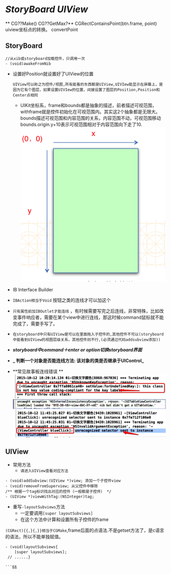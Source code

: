 # _**StoryBoard UIView**_

** CG??Make() CG??GetMax?** CGRectContainsPoint(btn.frame, point)
uiview坐标点的转换。
 convertPoint

## StoryBoard
```
//从xib或storyboard加载控件，只调用一次
- (void)awakeFromNib
```
- 设置好Position就设置好了UIView的位置

  `UIView可以称之为控件/视图,所有能看的东西都是UIView,UIVIew能显示在屏幕上，是因为它有个图层，如果设置UIVIew的位置，间接设置了图层的Position,Position和Center点相同`
  - UIKit坐标系，frame和bounds都是抽象的描述，前者描述可视范围，withframe就是控件初始化在可视范围内。其实这2个抽象都是无限大。bounds描述可视范围和内容范围的关系，内容范围不动，可视范围移动bounds.origin.y+10表示可视范围相对于内容范围向下走了10.
     ![](assets/UIKit坐标系.png)
    
- IB Interface Builder

 - `IBAction相当于Void` 按钮之类的连线才可以加这个

 - `只有属性前加IBOutlet才能连线` ，有时候需要写完之后连线，非常特殊，比如改变事件响应者，需要在某个view中进行连线，那这时候command鼠标就不能完成了，需要手写了。


- `在storyboard中只有UIView是可以在里面拖入子控件的,其他控件不可以(storyboard中能看到UIView的视图层级关系，其他控件则不行,(必须通过代码addsubview添加))`

 - **_storyboard中command＋enter or option切换storyboard界面_**
 - **_ 判断一个对象是否能连线方法: 该对象的类是否继承于UIControl_**

 - **常见故事板连线错误
**    
    ![](assets/storyboard_error1.png)
     ![](assets/故事板选错控制器.png)
    ![](assets/storyboard_error2.png)

## UIView
- 常用方法
  - `请进入UIView查看对应方法`

```obj
- (void)addSubview:(UIView *)view; 添加一个子控件view
- (void)removeFromSuperview; 从父控件中移除
/** 根据一个tag标识找出对应的控件（一般都是子控件） */
- (UIView *)viewWithTag:(NSInteger)tag; 
```
- 重写`-layoutSubviews`方法
  - 一定要调用`[super layoutSubviews]`
  - 在这个方法中计算和设置所有子控件的frame

`(CGRect){{,}{,}}相当于CGMake`,frame后面的点语法.不是getset方法了，是c语言的语法，所以不能单独赋值。

```
- (void)layoutSubviews{
    [super layoutSubviews];
 // ......}

```ßß
